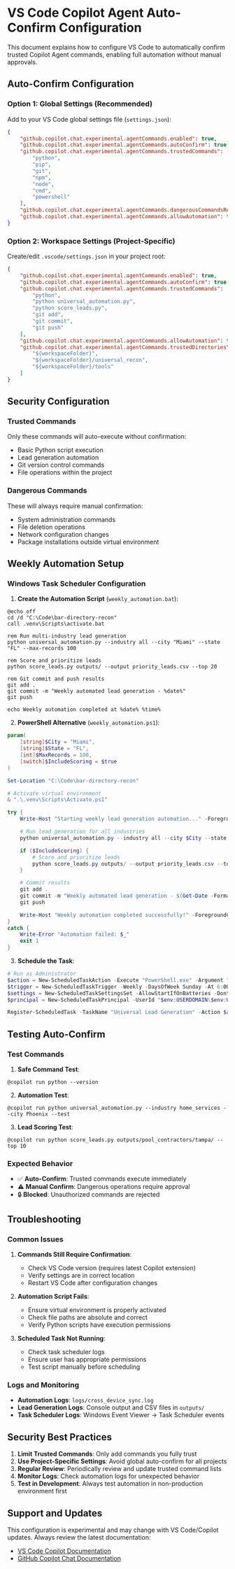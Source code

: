 # VS Code Copilot Agent Auto-Confirm Configuration

This document explains how to configure VS Code to automatically confirm trusted Copilot Agent commands, enabling full automation without manual approvals.

## Auto-Confirm Configuration

### Option 1: Global Settings (Recommended)

Add to your VS Code global settings file (`settings.json`):

```json
{
    "github.copilot.chat.experimental.agentCommands.enabled": true,
    "github.copilot.chat.experimental.agentCommands.autoConfirm": true,
    "github.copilot.chat.experimental.agentCommands.trustedCommands": [
        "python",
        "pip",
        "git",
        "npm",
        "node",
        "cmd",
        "powershell"
    ],
    "github.copilot.chat.experimental.agentCommands.dangerousCommandsRequireConfirmation": true,
    "github.copilot.chat.experimental.agentCommands.allowAutomation": true
}
```

### Option 2: Workspace Settings (Project-Specific)

Create/edit `.vscode/settings.json` in your project root:

```json
{
    "github.copilot.chat.experimental.agentCommands.enabled": true,
    "github.copilot.chat.experimental.agentCommands.autoConfirm": true,
    "github.copilot.chat.experimental.agentCommands.trustedCommands": [
        "python",
        "python universal_automation.py",
        "python score_leads.py",
        "git add",
        "git commit",
        "git push"
    ],
    "github.copilot.chat.experimental.agentCommands.allowAutomation": true,
    "github.copilot.chat.experimental.agentCommands.trustedDirectories": [
        "${workspaceFolder}",
        "${workspaceFolder}/universal_recon",
        "${workspaceFolder}/tools"
    ]
}
```

## Security Configuration

### Trusted Commands

Only these commands will auto-execute without confirmation:

- Basic Python script execution
- Lead generation automation
- Git version control commands
- File operations within the project

### Dangerous Commands

These will always require manual confirmation:

- System administration commands
- File deletion operations
- Network configuration changes
- Package installations outside virtual environment

## Weekly Automation Setup

### Windows Task Scheduler Configuration

1. **Create the Automation Script** (`weekly_automation.bat`):

```batch
@echo off
cd /d "C:\Code\bar-directory-recon"
call .venv\Scripts\activate.bat

rem Run multi-industry lead generation
python universal_automation.py --industry all --city "Miami" --state "FL" --max-records 100

rem Score and prioritize leads
python score_leads.py outputs/ --output priority_leads.csv --top 20

rem Git commit and push results
git add .
git commit -m "Weekly automated lead generation - %date%"
git push

echo Weekly automation completed at %date% %time%
```

2. **PowerShell Alternative** (`weekly_automation.ps1`):

```powershell
param(
    [string]$City = "Miami",
    [string]$State = "FL",
    [int]$MaxRecords = 100,
    [switch]$IncludeScoring = $true
)

Set-Location "C:\Code\bar-directory-recon"

# Activate virtual environment
& ".\.venv\Scripts\Activate.ps1"

try {
    Write-Host "Starting weekly lead generation automation..." -ForegroundColor Green

    # Run lead generation for all industries
    python universal_automation.py --industry all --city $City --state $State --max-records $MaxRecords

    if ($IncludeScoring) {
        # Score and prioritize leads
        python score_leads.py outputs/ --output priority_leads.csv --top 20
    }

    # Commit results
    git add .
    git commit -m "Weekly automated lead generation - $(Get-Date -Format 'yyyy-MM-dd')"
    git push

    Write-Host "Weekly automation completed successfully!" -ForegroundColor Green
}
catch {
    Write-Error "Automation failed: $_"
    exit 1
}
```

3. **Schedule the Task**:

```powershell
# Run as Administrator
$action = New-ScheduledTaskAction -Execute "PowerShell.exe" -Argument "-ExecutionPolicy Bypass -File C:\Code\bar-directory-recon\weekly_automation.ps1"
$trigger = New-ScheduledTaskTrigger -Weekly -DaysOfWeek Sunday -At 6:00AM
$settings = New-ScheduledTaskSettingsSet -AllowStartIfOnBatteries -DontStopIfGoingOnBatteries -StartWhenAvailable
$principal = New-ScheduledTaskPrincipal -UserId "$env:USERDOMAIN\$env:USERNAME" -LogonType Interactive

Register-ScheduledTask -TaskName "Universal Lead Generation" -Action $action -Trigger $trigger -Settings $settings -Principal $principal -Description "Weekly automated lead generation and scoring"
```

## Testing Auto-Confirm

### Test Commands

1. **Safe Command Test**:

```
@copilot run python --version
```

2. **Automation Test**:

```
@copilot run python universal_automation.py --industry home_services --city Phoenix --test
```

3. **Lead Scoring Test**:

```
@copilot run python score_leads.py outputs/pool_contractors/tampa/ --top 10
```

### Expected Behavior

- ✅ **Auto-Confirm**: Trusted commands execute immediately
- ⚠️ **Manual Confirm**: Dangerous operations require approval
- 🔒 **Blocked**: Unauthorized commands are rejected

## Troubleshooting

### Common Issues

1. **Commands Still Require Confirmation**:
   - Check VS Code version (requires latest Copilot extension)
   - Verify settings are in correct location
   - Restart VS Code after configuration changes

2. **Automation Script Fails**:
   - Ensure virtual environment is properly activated
   - Check file paths are absolute and correct
   - Verify Python scripts have execution permissions

3. **Scheduled Task Not Running**:
   - Check task scheduler logs
   - Ensure user has appropriate permissions
   - Test script manually before scheduling

### Logs and Monitoring

- **Automation Logs**: `logs/cross_device_sync.log`
- **Lead Generation Logs**: Console output and CSV files in `outputs/`
- **Task Scheduler Logs**: Windows Event Viewer → Task Scheduler events

## Security Best Practices

1. **Limit Trusted Commands**: Only add commands you fully trust
2. **Use Project-Specific Settings**: Avoid global auto-confirm for all projects
3. **Regular Review**: Periodically review and update trusted command lists
4. **Monitor Logs**: Check automation logs for unexpected behavior
5. **Test in Development**: Always test automation in non-production environment first

## Support and Updates

This configuration is experimental and may change with VS Code/Copilot updates. Always review the latest documentation:

- [VS Code Copilot Documentation](https://code.visualstudio.com/docs/copilot)
- [GitHub Copilot Chat Documentation](https://docs.github.com/en/copilot/github-copilot-chat)

